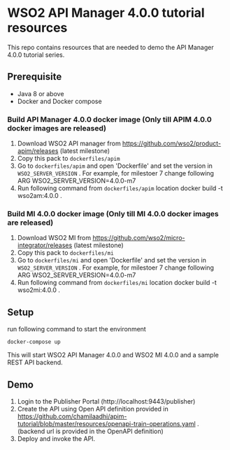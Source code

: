 # WSO2 API Manager 4.0.0 tutorial resources

This repo contains resources that are needed to demo the API Manager 4.0.0 tutorial series.

## Prerequisite

- Java 8 or above
- Docker and Docker compose
  
### Build API Manager 4.0.0 docker image (Only till APIM 4.0.0 docker images are released)

1. Download WSO2 API manager from https://github.com/wso2/product-apim/releases (latest milestone)
2. Copy this pack to `dockerfiles/apim`
3. Go to `dockerfiles/apim` and open 'Dockerfile' and set the version in `WSO2_SERVER_VERSION` . For example, for milestoer 7 change following
    ARG WSO2_SERVER_VERSION=4.0.0-m7
4. Run following command from `dockerfiles/apim` location
    docker build -t wso2am:4.0.0 . 

### Build MI 4.0.0 docker image (Only till MI 4.0.0 docker images are released)

1. Download WSO2 MI from https://github.com/wso2/micro-integrator/releases (latest milestone)
2. Copy this pack to `dockerfiles/mi`
3. Go to `dockerfiles/mi` and open 'Dockerfile' and set the version in `WSO2_SERVER_VERSION` . For example, for milestoer 7 change following
    ARG WSO2_SERVER_VERSION=4.0.0-m7
4. Run following command from `dockerfiles/mi` location
    docker build -t wso2mi:4.0.0 . 

## Setup
   
run following command to start the environment

    docker-compose up

This will start WSO2 API Manager 4.0.0 and WSO2 MI 4.0.0 and a sample REST API backend.

## Demo

1. Login to the Publisher Portal (http://localhost:9443/publisher)
2. Create the API using Open API definition provided in https://github.com/chamilaadhi/apim-tutorial/blob/master/resources/openapi-train-operations.yaml . (backend url is provided in the OpenAPI definition)
3. Deploy and invoke the API.